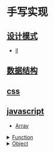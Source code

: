 # 手写实现

## [设计模式](./设计模式/readme.md)

- [ll](./设计模式/ll.md)
## [数据结构](./数据结构/readme.md)

## [css](./css/readme.md)

## [javascript](./javascript/readme.md)

- [Array](./javascript/Array/readme.md)
<details for="Function">
<summary><a href="./javascript/Function/readme.md">Function</a></summary>

- [apply](./javascript/Function/apply.md)
- [bind](./javascript/Function/bind.md)
- [call](./javascript/Function/call.md)
- [debounce](./javascript/Function/debounce.md)
- [throttle](./javascript/Function/throttle.md)</details>

<details for="Object">
<summary><a href="./javascript/Object/readme.md">Object</a></summary>

- [create](./javascript/Object/create/readme.md)
- [instanceof](./javascript/Object/instanceof/readme.md)
- <details for="new">
  <summary><a href="./javascript/Object/new/readme.md">new</a></summary>

  - [ll](./javascript/Object/new/ll.md)
  </details>
</details>
